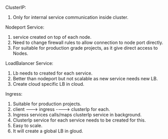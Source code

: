 ClusterIP:
1. Only for internal service communication inside cluster.

Nodeport Service:
1. service created on top of each node.
2. Need to change firewall rules to allow connection to node port directly.
3. For suitable for production grade projects, as it give direct access to Nodes.

LoadBalancer Service:
1. Lb needs to created for each service.
2. Better than nodeport but not scalable as new service needs new LB.
3. Create cloud specific LB in cloud.

Ingress:
1. Suitable for production projects.
2. client ---> ingress ----> clusterIp for each.
3. Ingress services calls/maps clusterIp service in background.
4. ClusterIp service for each service needs to be created for this.
5. Easy to scale.
6. It will create a global LB in gloud.
